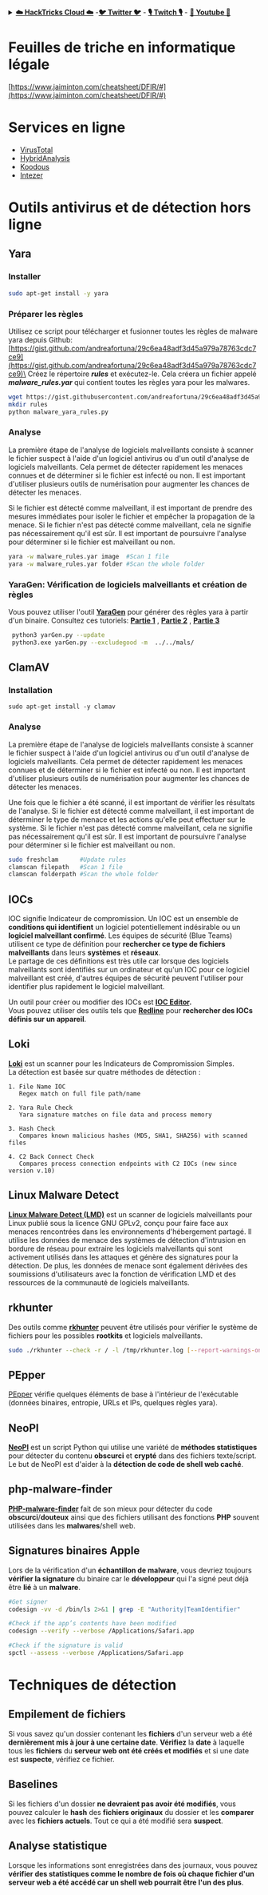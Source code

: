 <details>

<summary><a href="https://cloud.hacktricks.xyz/pentesting-cloud/pentesting-cloud-methodology"><strong>☁️ HackTricks Cloud ☁️</strong></a> -<a href="https://twitter.com/hacktricks_live"><strong>🐦 Twitter 🐦</strong></a> - <a href="https://www.twitch.tv/hacktricks_live/schedule"><strong>🎙️ Twitch 🎙️</strong></a> - <a href="https://www.youtube.com/@hacktricks_LIVE"><strong>🎥 Youtube 🎥</strong></a></summary>

- Travaillez-vous dans une **entreprise de cybersécurité**? Voulez-vous voir votre **entreprise annoncée dans HackTricks**? ou voulez-vous avoir accès à la **dernière version de PEASS ou télécharger HackTricks en PDF**? Consultez les [**PLANS D'ABONNEMENT**](https://github.com/sponsors/carlospolop)!

- Découvrez [**The PEASS Family**](https://opensea.io/collection/the-peass-family), notre collection exclusive de [**NFTs**](https://opensea.io/collection/the-peass-family)

- Obtenez le [**swag officiel PEASS & HackTricks**](https://peass.creator-spring.com)

- **Rejoignez le** [**💬**](https://emojipedia.org/speech-balloon/) [**groupe Discord**](https://discord.gg/hRep4RUj7f) ou le [**groupe telegram**](https://t.me/peass) ou **suivez** moi sur **Twitter** [**🐦**](https://github.com/carlospolop/hacktricks/tree/7af18b62b3bdc423e11444677a6a73d4043511e9/\[https:/emojipedia.org/bird/README.md)[**@carlospolopm**](https://twitter.com/hacktricks_live)**.**

- **Partagez vos astuces de piratage en soumettant des PR au [repo hacktricks](https://github.com/carlospolop/hacktricks) et au [repo hacktricks-cloud](https://github.com/carlospolop/hacktricks-cloud)**.

</details>


# Feuilles de triche en informatique légale

[https://www.jaiminton.com/cheatsheet/DFIR/#](https://www.jaiminton.com/cheatsheet/DFIR/#)

# Services en ligne

* [VirusTotal](https://www.virustotal.com/gui/home/upload)
* [HybridAnalysis](https://www.hybrid-analysis.com)
* [Koodous](https://koodous.com)
* [Intezer](https://analyze.intezer.com)

# Outils antivirus et de détection hors ligne

## Yara

### Installer
```bash
sudo apt-get install -y yara
```
### Préparer les règles

Utilisez ce script pour télécharger et fusionner toutes les règles de malware yara depuis Github: [https://gist.github.com/andreafortuna/29c6ea48adf3d45a979a78763cdc7ce9](https://gist.github.com/andreafortuna/29c6ea48adf3d45a979a78763cdc7ce9)\
Créez le répertoire _**rules**_ et exécutez-le. Cela créera un fichier appelé _**malware\_rules.yar**_ qui contient toutes les règles yara pour les malwares.
```bash
wget https://gist.githubusercontent.com/andreafortuna/29c6ea48adf3d45a979a78763cdc7ce9/raw/4ec711d37f1b428b63bed1f786b26a0654aa2f31/malware_yara_rules.py
mkdir rules
python malware_yara_rules.py
```
### Analyse

La première étape de l'analyse de logiciels malveillants consiste à scanner le fichier suspect à l'aide d'un logiciel antivirus ou d'un outil d'analyse de logiciels malveillants. Cela permet de détecter rapidement les menaces connues et de déterminer si le fichier est infecté ou non. Il est important d'utiliser plusieurs outils de numérisation pour augmenter les chances de détecter les menaces.

Si le fichier est détecté comme malveillant, il est important de prendre des mesures immédiates pour isoler le fichier et empêcher la propagation de la menace. Si le fichier n'est pas détecté comme malveillant, cela ne signifie pas nécessairement qu'il est sûr. Il est important de poursuivre l'analyse pour déterminer si le fichier est malveillant ou non.
```bash
yara -w malware_rules.yar image  #Scan 1 file
yara -w malware_rules.yar folder #Scan the whole folder
```
### YaraGen: Vérification de logiciels malveillants et création de règles

Vous pouvez utiliser l'outil [**YaraGen**](https://github.com/Neo23x0/yarGen) pour générer des règles yara à partir d'un binaire. Consultez ces tutoriels: [**Partie 1**](https://www.nextron-systems.com/2015/02/16/write-simple-sound-yara-rules/) , [**Partie 2**](https://www.nextron-systems.com/2015/10/17/how-to-write-simple-but-sound-yara-rules-part-2/) , [**Partie 3**](https://www.nextron-systems.com/2016/04/15/how-to-write-simple-but-sound-yara-rules-part-3/)
```bash
 python3 yarGen.py --update
 python3.exe yarGen.py --excludegood -m  ../../mals/
```
## ClamAV

### Installation
```
sudo apt-get install -y clamav
```
### Analyse

La première étape de l'analyse de logiciels malveillants consiste à scanner le fichier suspect à l'aide d'un logiciel antivirus ou d'un outil d'analyse de logiciels malveillants. Cela permet de détecter rapidement les menaces connues et de déterminer si le fichier est infecté ou non. Il est important d'utiliser plusieurs outils de numérisation pour augmenter les chances de détecter les menaces.

Une fois que le fichier a été scanné, il est important de vérifier les résultats de l'analyse. Si le fichier est détecté comme malveillant, il est important de déterminer le type de menace et les actions qu'elle peut effectuer sur le système. Si le fichier n'est pas détecté comme malveillant, cela ne signifie pas nécessairement qu'il est sûr. Il est important de poursuivre l'analyse pour déterminer si le fichier est malveillant ou non.
```bash
sudo freshclam      #Update rules
clamscan filepath   #Scan 1 file
clamscan folderpath #Scan the whole folder
```
## IOCs

IOC signifie Indicateur de compromission. Un IOC est un ensemble de **conditions qui identifient** un logiciel potentiellement indésirable ou un **logiciel malveillant confirmé**. Les équipes de sécurité (Blue Teams) utilisent ce type de définition pour **rechercher ce type de fichiers malveillants** dans leurs **systèmes** et **réseaux**.\
Le partage de ces définitions est très utile car lorsque des logiciels malveillants sont identifiés sur un ordinateur et qu'un IOC pour ce logiciel malveillant est créé, d'autres équipes de sécurité peuvent l'utiliser pour identifier plus rapidement le logiciel malveillant.

Un outil pour créer ou modifier des IOCs est [**IOC Editor**](https://www.fireeye.com/services/freeware/ioc-editor.html)**.**\
Vous pouvez utiliser des outils tels que [**Redline**](https://www.fireeye.com/services/freeware/redline.html) pour **rechercher des IOCs définis sur un appareil**.

## Loki

[**Loki**](https://github.com/Neo23x0/Loki) est un scanner pour les Indicateurs de Compromission Simples.\
La détection est basée sur quatre méthodes de détection :
```
1. File Name IOC
   Regex match on full file path/name

2. Yara Rule Check
   Yara signature matches on file data and process memory

3. Hash Check
   Compares known malicious hashes (MD5, SHA1, SHA256) with scanned files
   
4. C2 Back Connect Check
   Compares process connection endpoints with C2 IOCs (new since version v.10)
```
## Linux Malware Detect

[**Linux Malware Detect (LMD)**](https://www.rfxn.com/projects/linux-malware-detect/) est un scanner de logiciels malveillants pour Linux publié sous la licence GNU GPLv2, conçu pour faire face aux menaces rencontrées dans les environnements d'hébergement partagé. Il utilise les données de menace des systèmes de détection d'intrusion en bordure de réseau pour extraire les logiciels malveillants qui sont activement utilisés dans les attaques et génère des signatures pour la détection. De plus, les données de menace sont également dérivées des soumissions d'utilisateurs avec la fonction de vérification LMD et des ressources de la communauté de logiciels malveillants.

## rkhunter

Des outils comme [**rkhunter**](http://rkhunter.sourceforge.net) peuvent être utilisés pour vérifier le système de fichiers pour les possibles **rootkits** et logiciels malveillants.
```bash
sudo ./rkhunter --check -r / -l /tmp/rkhunter.log [--report-warnings-only] [--skip-keypress]
```
## PEpper

[PEpper](https://github.com/Th3Hurrican3/PEpper) vérifie quelques éléments de base à l'intérieur de l'exécutable (données binaires, entropie, URLs et IPs, quelques règles yara).

## NeoPI

[**NeoPI**](https://github.com/CiscoCXSecurity/NeoPI) est un script Python qui utilise une variété de **méthodes statistiques** pour détecter du contenu **obscurci** et **crypté** dans des fichiers texte/script. Le but de NeoPI est d'aider à la **détection de code de shell web caché**.

## **php-malware-finder**

[**PHP-malware-finder**](https://github.com/nbs-system/php-malware-finder) fait de son mieux pour détecter du code **obscurci**/**douteux** ainsi que des fichiers utilisant des fonctions **PHP** souvent utilisées dans les **malwares**/shell web.

## Signatures binaires Apple

Lors de la vérification d'un **échantillon de malware**, vous devriez toujours **vérifier la signature** du binaire car le **développeur** qui l'a signé peut déjà être **lié** à un **malware**.
```bash
#Get signer
codesign -vv -d /bin/ls 2>&1 | grep -E "Authority|TeamIdentifier"

#Check if the app’s contents have been modified
codesign --verify --verbose /Applications/Safari.app

#Check if the signature is valid
spctl --assess --verbose /Applications/Safari.app
```
# Techniques de détection

## Empilement de fichiers

Si vous savez qu'un dossier contenant les **fichiers** d'un serveur web a été **dernièrement mis à jour à une certaine date**. **Vérifiez** la **date** à laquelle tous les **fichiers** du **serveur web ont été créés et modifiés** et si une date est **suspecte**, vérifiez ce fichier.

## Baselines

Si les fichiers d'un dossier **ne devraient pas avoir été modifiés**, vous pouvez calculer le **hash** des **fichiers originaux** du dossier et les **comparer** avec les **fichiers actuels**. Tout ce qui a été modifié sera **suspect**.

## Analyse statistique

Lorsque les informations sont enregistrées dans des journaux, vous pouvez **vérifier des statistiques comme le nombre de fois où chaque fichier d'un serveur web a été accédé car un shell web pourrait être l'un des plus**.
